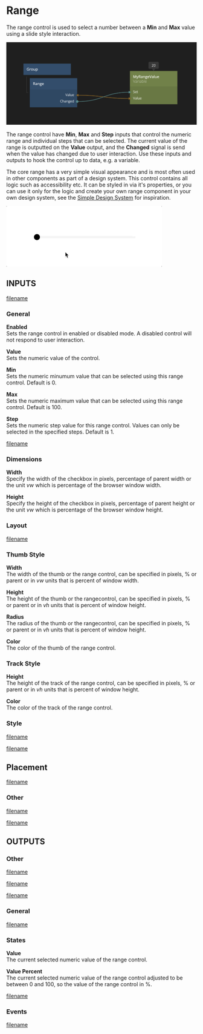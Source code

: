 # Range

The range control is used to select a number between a **Min** and **Max** value using a slide style interaction.

![](./range.png ':class=img-size-l')

The range control have **Min**, **Max** and **Step** inputs that control the numeric range and individual steps that can be selected. The current value of the range is outputted on the **Value** output, and the **Changed** signal is send when the value has changed due to user interaction. Use these inputs and outputs to hook the control up to data, e.g. a variable.

The core range has a very simple visual appearance and is most often used in other components as part of a design system. This control contains all logic such as accessibility etc. It can be styled in via it's properties, or you can use it only for the logic and create your own range component in your own design system, see the [Simple Design System](/modules/sds-v3/) for inspiration.

![](./range.gif ':class=img-size-m')

## INPUTS

[filename](./margin-only.md ':include')

### General

**Enabled**  
Sets the range control in enabled or disabled mode. A disabled control will not respond to user interaction.

**Value**  
Sets the numeric value of the control.

**Min**  
Sets the numeric minumum value that can be selected using this range control. Default is 0.

**Max**  
Sets the numeric maximum value that can be selected using this range control. Default is 100.

**Step**  
Sets the numeric step value for this range control. Values can only be selected in the specified steps. Default is 1.

[filename](./alignment.md ':include')

### Dimensions

**Width**  
Specify the width of the checkbox in pixels, percentage of parent width or the unit _vw_ which is percentage of the browser window width.

**Height**  
Specify the height of the checkbox in pixels, percentage of parent height or the unit _vw_ which is percentage of the browser window height.

### Layout

[filename](./position.md ':include')

### Thumb Style

**Width**  
The width of the thumb or the range control, can be specified in pixels, % or parent or in _vw_ units that is percent of window width.

**Height**  
The height of the thumb or the rangecontrol, can be specified in pixels, % or parent or in _vh_ units that is percent of window height.

**Radius**  
The radius of the thumb or the rangecontrol, can be specified in pixels, % or parent or in _vh_ units that is percent of window height.

**Color**  
The color of the thumb of the range control.

### Track Style

**Height**  
The height of the track of the range control, can be specified in pixels, % or parent or in _vh_ units that is percent of window height.

**Color**  
The color of the track of the range control.

### Style

[filename](./visibility-styles.md ':include')

[filename](./bg-and-border-styles.md ':include')

## Placement  

[filename](./placement-styles.md ':include')


### Other

[filename](./pointer-events-and-mounted.md ':include')


[filename](../advanced-style.md ':include')

## OUTPUTS

### Other  
[filename](./child-index-and-this-outputs.md ':include')

[filename](./bounding-box-outputs.md ':include')

[filename](./mounted-outputs.md ':include')

### General  
[filename](./control-id-output.md ':include')

### States   

**Value**  
The current selected numeric value of the range control.

**Value Percent**  
The current selected numeric value of the range control adjusted to be between 0 and 100, so the value of the range control in %.

[filename](./control-states-outputs.md ':include')

### Events

[filename](./control-events-outputs.md ':include')



